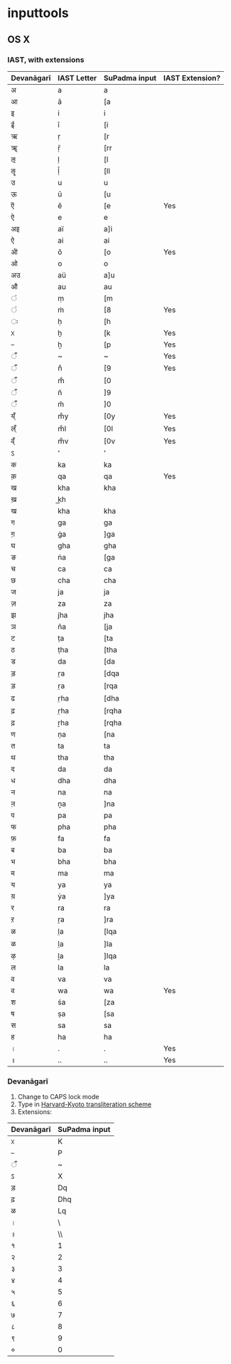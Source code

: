 # inputtools

## OS X
### IAST, with extensions

Devanāgarī | IAST Letter | SuPadma input | IAST Extension?
----------- | ----------- | ------------- | ---------
अ|a|a
आ|ā|[a
इ|i|i
ई|ī|[i
ऋ|ṛ|[r
ॠ|ṝ|[rr
ऌ|ḷ|[l
ॡ|ḹ|[ll
उ|u|u
ऊ|ū|[u
ऎ|ĕ|[e|Yes
ऐ|e|e
अइ|aï|a]i
ऐ|ai|ai
ऒ|ŏ|[o|Yes
ओ|o|o
अउ|aü|a]u
औ|au|au
ं|ṃ|[m
ं|ṁ|[8|Yes
ः|ḥ|[h
ᳵ|ḫ|[k|Yes
ᳶ|ẖ|[p|Yes
ँ|~|~|Yes
ँ|n̐|[9|Yes
ँ|m̐|[0
ँ|n̆|]9
ँ|m̆|]0
य्ँ|m̐y|[0y|Yes
ल्ँ|m̐l|[0l|Yes
व्ँ|m̐v|[0v|Yes
ऽ|'|'
क|ka|ka
क़|qa|qa|Yes
ख|kha|kha
ख़|k͟h|
ख|kha|kha
ग|ga|ga
ग़|ġa|]ga
घ|gha|gha
ङ|ṅa|[ga
च|ca|ca
छ|cha|cha
ज|ja|ja
ज़|za|za
झ|jha|jha
ञ|ña|[ja
ट|ṭa|[ta
ठ|ṭha|[tha
ड|da|[da
ड़|r̤a|[dqa
ड़|r̤a|[rqa
ढ|r̤ha|[dha
ढ़|r̤ha|[rqha
ढ़|ṟha|[rqha
ण|ṇa|[na
त|ta|ta
थ|tha|tha
द|da|da
ध|dha|dha
न|na|na
ऩ|ṉa|]na
प|pa|pa
फ|pha|pha
फ़|fa|fa
ब|ba|ba
भ|bha|bha
म|ma|ma
य|ya|ya
य़|ẏa|]ya
र|ra|ra
ऱ|ṟa|]ra
ळ|l̤a|[lqa
ळ|l̤a|]la
ऴ|ḻa|]lqa
ल|la|la
व|va|va
व|wa|wa|Yes
श|śa|[za
ष|ṣa|[sa
स|sa|sa
ह|ha|ha
।|.|.|Yes
॥|..|..|Yes

### Devanāgarī
1. Change to CAPS lock mode
2. Type in [Harvard-Kyoto transliteration scheme](https://en.wikipedia.org/wiki/Harvard-Kyoto)
3. Extensions:

Devanāgarī | SuPadma input
----------- | -------------
ᳵ|K
ᳶ|P
ँ|~
ऽ|X
ड़|Dq
ढ़|Dhq
ळ|Lq
।|\
॥|\\\\
१|1
२|2
३|3
४|4
५|5
६|6
७|7
८|8
९|9
०|0
